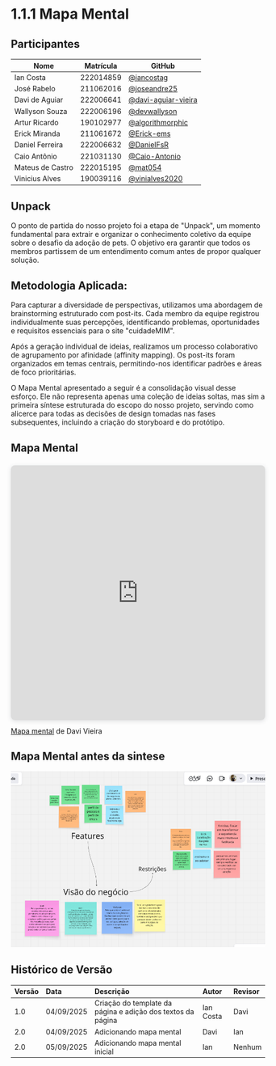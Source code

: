 # 1.1.1 Mapa Mental

## Participantes

| Nome | Matrícula | GitHub |
|------|-----------|--------|
| Ian Costa | 222014859 | [@iancostag](https://github.com/iancostag) |
| José Rabelo | 211062016 | [@joseandre25](https://github.com/joseandre25) |
| Davi de Aguiar | 222006641 | [@davi-aguiar-vieira](https://github.com/davi-aguiar-vieira) |
| Wallyson Souza | 222006196 | [@devwallyson](https://github.com/devwallyson) |
| Artur Ricardo | 190102977 | [@algorithmorphic](https://github.com/algorithmorphic) |
| Erick Miranda | 211061672 | [@Erick-ems](https://github.com/Erick-ems) |
| Daniel Ferreira | 222006632 | [@DanielFsR](https://github.com/DanielFsR) |
| Caio Antônio | 221031130 | [@Caio-Antonio](https://github.com/Caio-Antonio) |
| Mateus de Castro | 222015195 | [@mat054](https://github.com/mat054) |
| Vinicius Alves | 190039116 | [@vinialves2020](https://github.com/vinialves2020) |

## Unpack

O ponto de partida do nosso projeto foi a etapa de "Unpack", um momento fundamental para extrair e organizar o conhecimento coletivo da equipe sobre o desafio da adoção de pets. O objetivo era garantir que todos os membros partissem de um entendimento comum antes de propor qualquer solução.

## Metodologia Aplicada:

Para capturar a diversidade de perspectivas, utilizamos uma abordagem de brainstorming estruturado com post-its. Cada membro da equipe registrou individualmente suas percepções, identificando problemas, oportunidades e requisitos essenciais para o site "cuidadeMIM".

Após a geração individual de ideias, realizamos um processo colaborativo de agrupamento por afinidade (affinity mapping). Os post-its foram organizados em temas centrais, permitindo-nos identificar padrões e áreas de foco prioritárias.

O Mapa Mental apresentado a seguir é a consolidação visual desse esforço. Ele não representa apenas uma coleção de ideias soltas, mas sim a primeira síntese estruturada do escopo do nosso projeto, servindo como alicerce para todas as decisões de design tomadas nas fases subsequentes, incluindo a criação do storyboard e do protótipo.

## Mapa Mental

<div style="position: relative; width: 100%; height: 0; padding-top: 100.0000%;
 padding-bottom: 0; box-shadow: 0 2px 8px 0 rgba(63,69,81,0.16); margin-top: 1.6em; margin-bottom: 0.9em; overflow: hidden;
 border-radius: 8px; will-change: transform;">
  <iframe loading="lazy" style="position: absolute; width: 100%; height: 100%; top: 0; left: 0; border: none; padding: 0;margin: 0;"
    src="https://www.canva.com/design/DAGx-0p9UKA/o2CtKGa6lX8ZrbboRw6gUw/view?embed" allowfullscreen="allowfullscreen" allow="fullscreen">
  </iframe>
</div>
<a href="https:&#x2F;&#x2F;www.canva.com&#x2F;design&#x2F;DAGx-0p9UKA&#x2F;o2CtKGa6lX8ZrbboRw6gUw&#x2F;view?utm_content=DAGx-0p9UKA&amp;utm_campaign=designshare&amp;utm_medium=embeds&amp;utm_source=link" target="_blank" rel="noopener">Mapa mental</a> de Davi Vieira

## Mapa Mental antes da sintese

![Mapa Mental Antes da Sintese](./rich_pictures/mapa_mental_inicial.png)


## Histórico de Versão

| Versão | Data | Descrição | Autor | Revisor |
| :--- | :--- | :--- | :--- | :--- |
| 1.0 | 04/09/2025 | Criação do template da página e adição dos textos da página | Ian Costa | Davi |
| 2.0 | 04/09/2025 | Adicionando mapa mental | Davi | Ian |
| 2.0 | 05/09/2025 | Adicionando mapa mental inicial| Ian | Nenhum |